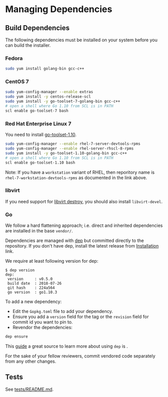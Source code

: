 # Managing Dependencies

## Build Dependencies

The following dependencies must be installed on your system before you can build the installer.

### Fedora

```sh
sudo yum install golang-bin gcc-c++
```

### CentOS 7

```sh
sudo yum-config-manager --enable extras
sudo yum install -y centos-release-scl
sudo yum install -y go-toolset-7-golang-bin gcc-c++
# open a shell where Go 1.10 from SCL is in PATH
scl enable go-toolset-7 bash
```

### Red Hat Enterprise Linux 7

You need to install [go-toolset-1.10](https://access.redhat.com/documentation/en-us/red_hat_developer_tools/2018.4/html/using_go_toolset/).

```sh
sudo yum-config-manager --enable rhel-7-server-devtools-rpms
sudo yum-config-manager --enable rhel-server-rhscl-8-rpms
sudo yum install -y go-toolset-1.10-golang-bin gcc-c++
# open a shell where Go 1.10 from SCL is in PATH
scl enable go-toolset-1.10 bash
```

Note: If you have a `workstation` variant of RHEL, then reporitory name is `rhel-7-workstation-devtools-rpms` as documented in the link above.

### libvirt

If you need support for [libvirt destroy](libvirt/README.md#cleanup), you should also install `libvirt-devel`.

### Go

We follow a hard flattening approach; i.e. direct and inherited dependencies are installed in the base `vendor/`.

Dependencies are managed with [dep](https://golang.github.io/dep/) but committed directly to the repository. If you don't have dep, install the latest release from [Installation](https://golang.github.io/dep/docs/installation.html) link.

We require at least following version for dep:

```console
$ dep version
dep:
 version     : v0.5.0
 build date  : 2018-07-26
 git hash    : 224a564
 go version  : go1.10.3
```

To add a new dependency:

- Edit the `Gopkg.toml` file to add your dependency.
- Ensure you add a `version` field for the tag or the `revision` field for commit id you want to pin to.
- Revendor the dependencies:

```sh
dep ensure
```

This [guide](https://golang.github.io/dep/docs/daily-dep.html) a great source to learn more about using `dep` is .

For the sake of your fellow reviewers, commit vendored code separately from any other changes.

## Tests

See [tests/README.md](../../tests/README.md).
